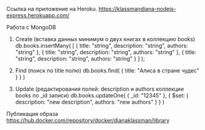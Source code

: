  Ссылка на приложение на Heroku.
 https://klassmandiana-nodejs-express.herokuapp.com/


Работа с MongoDB
1) Create (вставка данных минимум о двух книгах в коллекцию books)
db.books.insertMany( [
    {
        title: "string",
        description: "string",
        authors: "string"
    },
    {
        title: "string",
        description: "string",
        authors: "string"
    },
    {
        title: "string",
        description: "string",
        authors: "string"
    }
   ] );

2) Find (поиск по title полю)
db.books.find( {
   title: "Алиса в стране чудес" }
} )

3) Update (редактирования полей: description и authors коллекции books по _id записи)
db.books.updateOne(
   { _id: "12345" },
   {
     $set: { description: "new description", authors: "new authors" }
   }
)

Публикация образа
https://hub.docker.com/repository/docker/dianaklassman/library